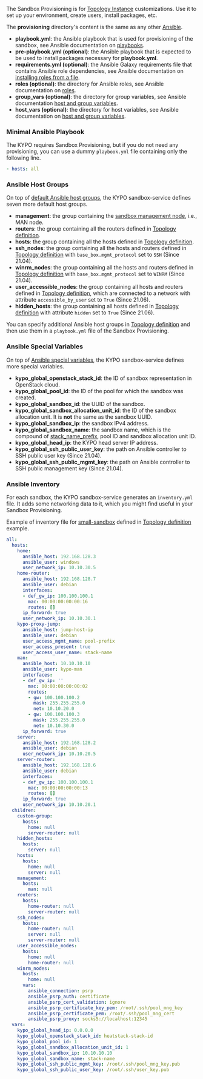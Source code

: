 The Sandbox Provisioning is for [Topology Instance](../topology-instance/) customizations. Use it to set up your environment, create users, install packages, etc.

The **provisioning** directory's content is the same as any other [Ansible](https://docs.ansible.com/ansible/latest/index.html).

* **playbook.yml**: the Ansible playbook that is used for provisioning of the sandbox,
see Ansible documentation on [playbooks](https://docs.ansible.com/ansible/latest/user_guide/playbooks.html).
* **pre-playbook.yml (optional)**: the Ansible playbook that is expected to be used to install packages necessary for **playbook.yml**.
* **requirements.yml (optional)**: the Ansible Galaxy requirements file that contains Ansible role dependencies, see Ansible documentation on [installing roles from a file](https://docs.ansible.com/ansible/latest/galaxy/user_guide.html#installing-multiple-roles-from-a-file).
* **roles (optional)**: the directory for Ansible roles, see Ansible documentation on [roles](https://docs.ansible.com/ansible/latest/user_guide/playbooks_reuse_roles.html).
* **group_vars (optional)**: the directory for group variables, see Ansible documentation [host and group variables](https://docs.ansible.com/ansible/latest/user_guide/intro_inventory.html#organizing-host-and-group-variables).
* **host_vars (optional)**: the directory for host variables, see Ansible documentation on [host and group variables](https://docs.ansible.com/ansible/latest/user_guide/intro_inventory.html#organizing-host-and-group-variables).

### Minimal Ansible Playbook

The KYPO requires Sandbox Provisioning, but if you do not need any provisioning, you can use a dummy `playbook.yml` file containing only the following line.

```yaml
- hosts: all
```

### Ansible Host Groups

On top of [default Ansible host groups](https://docs.ansible.com/ansible/latest/user_guide/intro_inventory.html#default-groups), the KYPO sandbox-service defines seven more default host groups.

* **management**: the group containing the [sandbox management node](../topology-instance/#topology-instance-management), i.e., MAN node.
* **routers**: the group containing all the routers defined in [Topology definition](../topology-definition/#routers).
* **hosts**: the group containing all the hosts defined in [Topology definition](../topology-definition/#hosts).
* **ssh_nodes**: the group containing all the hosts and routers defined in [Topology definition](../topology-definition/) with `base_box.mgmt_protocol` set to `SSH` (Since 21.04).
* **winrm_nodes**: the group containing all the hosts and routers defined in [Topology definition](../topology-definition/) with `base_box.mgmt_protocol` set to `WINRM` (Since 21.04).
* **user_accessible_nodes**: the group containing all hosts and routers defined in [Topology definition](../topology-definition/), which are connected to a network with attribute `accessible_by_user` set to `True` (Since 21.06).
* **hidden_hosts**: the group containing all hosts defined in [Topology definition](../topology-definition/) with attribute `hidden` set to `True` (Since 21.06).

You can specify additional Ansible host groups in [Topology definition](../topology-definition/#groups) and then use them in a `playbook.yml` file of the Sandbox Provisioning.

### Ansible Special Variables

On top of [Ansible special variables](https://docs.ansible.com/ansible/latest/reference_appendices/special_variables.html), the KYPO sandbox-service defines more special variables.

* **kypo_global_openstack_stack_id**: the ID of sandbox representation in OpenStack cloud.
* **kypo_global_pool_id**: the ID of the pool for which the sandbox was created.
* **kypo_global_sandbox_id**: the UUID of the sandbox.
* **kypo_global_sandbox_allocation_unit_id**: the ID of the sandbox allocation unit. It is **not** the same as the sandbox UUID.
* **kypo_global_sandbox_ip**: the sandbox IPv4 address.
* **kypo_global_sandbox_name**: the sandbox name, which is the compound of [stack_name_prefix](https://gitlab.ics.muni.cz/muni-kypo-crp/devops/kypo-crp-deployment/-/blob/master/extra-vars.yml), pool ID and sandbox allocation unit ID.
* **kypo_global_head_ip**: the KYPO head server IP address.
* **kypo_global_ssh_public_user_key**: the path on Ansible controller to SSH public user key (Since 21.04).
* **kypo_global_ssh_public_mgmt_key**: the path on Ansible controller to SSH public management key (Since 21.04).

### Ansible Inventory

For each sandbox, the KYPO sandbox-service generates an `inventory.yml` file. It adds some networking data to it, which you might find useful in your Sandbox Provisioning.

Example of inventory file for [small-sandbox](../topology-definition#example) defined in [Topology definition](../topology-definition) example.

```yaml
all:
  hosts:
    home:
      ansible_host: 192.168.128.3
      ansible_user: windows
      user_network_ip: 10.10.30.5
    home-router:
      ansible_host: 192.168.128.7
      ansible_user: debian
      interfaces:
      - def_gw_ip: 100.100.100.1
        mac: 00:00:00:00:00:16
        routes: []
      ip_forward: true
      user_network_ip: 10.10.30.1
    kypo-proxy-jump:
      ansible_host: jump-host-ip
      ansible_user: debian
      user_access_mgmt_name: pool-prefix
      user_access_present: true
      user_access_user_name: stack-name
    man:
      ansible_host: 10.10.10.10
      ansible_user: kypo-man
      interfaces:
      - def_gw_ip: ''
        mac: 00:00:00:00:00:02
        routes:
        - gw: 100.100.100.2
          mask: 255.255.255.0
          net: 10.10.20.0
        - gw: 100.100.100.3
          mask: 255.255.255.0
          net: 10.10.30.0
      ip_forward: true
    server:
      ansible_host: 192.168.128.2
      ansible_user: debian
      user_network_ip: 10.10.20.5
    server-router:
      ansible_host: 192.168.128.6
      ansible_user: debian
      interfaces:
      - def_gw_ip: 100.100.100.1
        mac: 00:00:00:00:00:13
        routes: []
      ip_forward: true
      user_network_ip: 10.10.20.1
  children:
    custom-group:
      hosts:
        home: null
        server-router: null
    hidden_hosts:
      hosts:
        server: null
    hosts:
      hosts:
        home: null
        server: null
    management:
      hosts:
        man: null
    routers:
      hosts:
        home-router: null
        server-router: null
    ssh_nodes:
      hosts:
        home-router: null
        server: null
        server-router: null
    user_accessible_nodes:
      hosts:
        home: null
        home-router: null
    winrm_nodes:
      hosts:
        home: null
      vars:
        ansible_connection: psrp
        ansible_psrp_auth: certificate
        ansible_psrp_cert_validation: ignore
        ansible_psrp_certificate_key_pem: /root/.ssh/pool_mng_key
        ansible_psrp_certificate_pem: /root/.ssh/pool_mng_cert
        ansible_psrp_proxy: socks5://localhost:12345
  vars:
    kypo_global_head_ip: 0.0.0.0
    kypo_global_openstack_stack_id: heatstack-stack-id
    kypo_global_pool_id: 1
    kypo_global_sandbox_allocation_unit_id: 1
    kypo_global_sandbox_ip: 10.10.10.10
    kypo_global_sandbox_name: stack-name
    kypo_global_ssh_public_mgmt_key: /root/.ssh/pool_mng_key.pub
    kypo_global_ssh_public_user_key: /root/.ssh/user_key.pub
```
